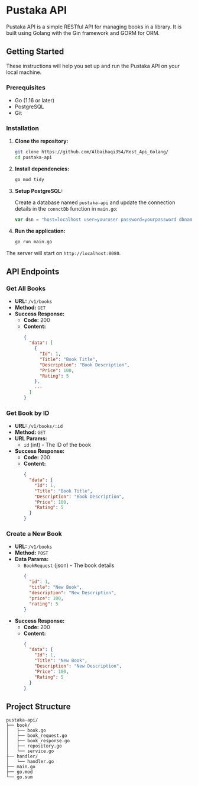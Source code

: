 # Pustaka API

Pustaka API is a simple RESTful API for managing books in a library. It is built using Golang with the Gin framework and GORM for ORM.

## Getting Started

These instructions will help you set up and run the Pustaka API on your local machine.

### Prerequisites

- Go (1.16 or later)
- PostgreSQL
- Git

### Installation

1. **Clone the repository:**
    ```sh
    git clone https://github.com/Albaihaqi354/Rest_Api_Golang/
    cd pustaka-api
    ```

2. **Install dependencies:**
    ```sh
    go mod tidy
    ```

3. **Setup PostgreSQL:**

   Create a database named `pustaka-api` and update the connection details in the `connctDb` function in `main.go`:
    ```go
    var dsn = "host=localhost user=youruser password=yourpassword dbname=pustaka-api port=5432 sslmode=disable TimeZone=Asia/Shanghai"
    ```

4. **Run the application:**
    ```sh
    go run main.go
    ```

The server will start on `http://localhost:8080`.

## API Endpoints

### Get All Books

- **URL:** `/v1/books`
- **Method:** `GET`
- **Success Response:**
  - **Code:** 200
  - **Content:** 
    ```json
    {
      "data": [
        {
          "Id": 1,
          "Title": "Book Title",
          "Description": "Book Description",
          "Price": 100,
          "Rating": 5
        },
        ...
      ]
    }
    ```

### Get Book by ID

- **URL:** `/v1/books/:id`
- **Method:** `GET`
- **URL Params:**
  - `id` (int) - The ID of the book
- **Success Response:**
  - **Code:** 200
  - **Content:**
    ```json
    {
      "data": {
        "Id": 1,
        "Title": "Book Title",
        "Description": "Book Description",
        "Price": 100,
        "Rating": 5
      }
    }
    ```

### Create a New Book

- **URL:** `/v1/books`
- **Method:** `POST`
- **Data Params:**
  - `BookRequest` (json) - The book details
    ```json
    {
      "id": 1,
      "title": "New Book",
      "description": "New Description",
      "price": 100,
      "rating": 5
    }
    ```
- **Success Response:**
  - **Code:** 200
  - **Content:**
    ```json
    {
      "data": {
        "Id": 1,
        "Title": "New Book",
        "Description": "New Description",
        "Price": 100,
        "Rating": 5
      }
    }
    ```

## Project Structure

```plaintext
pustaka-api/
├── book/
│   ├── book.go
│   ├── book_request.go
│   ├── book_response.go
│   ├── repository.go
│   └── service.go
├── handler/
│   └── handler.go
├── main.go
├── go.mod
└── go.sum
